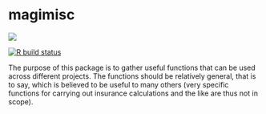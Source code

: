 # magimisc

![](misc/imgfile.png)

<!-- badges: start -->
[![R build status](https://github.com/jpiversen/magimisc/workflows/R-CMD-check/badge.svg)](https://github.com/esverd2/magimisc/actions)
<!-- badges: end -->


The purpose of this package is to gather useful functions that can be used across different projects. The functions should be relatively general, that is to say, which is believed to be useful to many others (very specific functions for carrying out insurance calculations and the like are thus not in scope).

